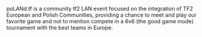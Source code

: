 poLANd.tf is a community tf2 LAN event focused on the integration of TF2 European and
Polish Communities, providing a chance to meet and play our favorite game and not to mention
compete in a 6v6 (the good game mode) tournament with the best teams in Europe.
